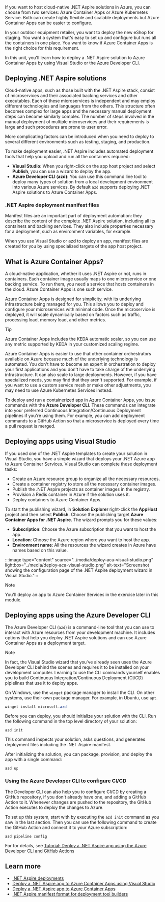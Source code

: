 If you want to host cloud-native .NET Aspire solutions in Azure, you can choose from two services: Azure Container Apps or Azure Kubernetes Service. Both can create highly flexible and scalable deployments but Azure Container Apps can be easier to configure.

In your outdoor equipment retailer, you want to deploy the new eShop for staging. You want a system that's easy to set up and configure but runs all the containers in one place. You want to know if Azure Container Apps is the right choice for this requirement.

In this unit, you'll learn how to deploy a .NET Aspire solution to Azure Container Apps by using Visual Studio or the Azure Developer CLI.

## Deploying .NET Aspire solutions

Cloud-native apps, such as those built with the .NET Aspire stack, consist of microservices and their associated backing services and other executables. Each of these microservices is independent and may employ different technologies and languages from the others. This structure often becomes complex for large apps and the necessary manual deployment steps can become similarly complex. The number of steps involved in the manual deployment of multiple microservices and their requirements is large and such procedures are prone to user error.

More complicating factors can be introduced when you need to deploy to several different environments such as testing, staging, and production.

To make deployment easier, .NET Aspire includes automated deployment tools that help you upload and run all the containers required:

- **Visual Studio**: When you right-click on the app host project and select **Publish**, you can use a wizard to deploy the app.
- **Azure Developer CLI (azd)**: You can use this command line tool to deploy many types of solution from a local development environment into various Azure services. By default `azd` supports deploying .NET Aspire solutions to Azure Container Apps.

### .NET Aspire deployment manifest files

Manifest files are an important part of deployment automation: they describe the content of the complete .NET Aspire solution, including all its containers and backing services. They also include properties necessary for a deployment, such as environment variables, for example.

When you use Visual Studio or azd to deploy an app, manifest files are created for you by using specialized targets of the app host project.

## What is Azure Container Apps?

A cloud-native application, whether it uses .NET Aspire or not, runs in containers. Each container image usually maps to one microservice or one backing service. To run them, you need a service that hosts containers in the cloud. Azure Container Apps is one such service.

Azure Container Apps is designed for simplicity, with its underlying infrastructure being managed for you. This allows you to deploy and configure your microservices with minimal code. Once the microservice is deployed, it will scale dynamically based on factors such as traffic, processing load, memory load, and other metrics.

> [!TIP]
> Azure Container Apps includes the KEDA automatic scaler, so you can use any metric supported by KEDA in your customized scaling regime.

Azure Container Apps is easier to use that other container orchestrators available on Azure because much of the underlying technology is automated. You don't have to become an expert in orchestration to deploy your first applications and you don't have to take charge of the underlying infrastructure. It can also scale to large deployments. However, if you have specialized needs, you may find that they aren't supported. For example, if you want to use a custom service mesh or make other adjustments, you may need to use Azure Kubernetes Services instead.

To deploy and run a containerized app in Azure Container Apps, you issue commands with the **Azure Developer CLI**. These commands can integrate into your preferred Continuous Integration/Continuous Deployment pipelines if you're using them. For example, you can add deployment commands to a GitHub Action so that a microservice is deployed every time a pull request is merged.

## Deploying apps using Visual Studio

If you used one of the .NET Aspire templates to create your solution in Visual Studio, you have a simple wizard that deploys your .NET Azure app to Azure Container Services. Visual Studio can complete these deployment tasks:

- Create an Azure resource group to organize all the necessary resources.
- Create a container registry to store all the necessary container images.
- Publish the .NET Aspire projects as container images in the registry.
- Provision a Redis container in Azure if the solution uses it.
- Deploy containers to Azure Container Apps.

To start the publishing wizard, in **Solution Explorer** right-click the **AppHost** project and then select **Publish**. Choose the publishing target **Azure Container Apps for .NET Aspire**. The wizard prompts you for these values:

- **Subscription**: Choose the Azure subscription that you want to host the app.
- **Location**: Choose the Azure region where you want to host the app.
- **Environment name**: All the resources the wizard creates in Azure have names based on this value.

:::image type="content" source="../media/deploy-aca-visual-studio.png" lightbox="../media/deploy-aca-visual-studio.png" alt-text="Screenshot showing the configuration page of the .NET Aspire deployment wizard in Visual Studio.":::

> [!NOTE]
> You'll deploy an app to Azure Container Services in the exercise later in this module.

## Deploying apps using the Azure Developer CLI

The Azure Developer CLI (`azd`) is a command-line tool that you can use to interact with Azure resources from your development machine. It includes options that help you deploy .NET Aspire solutions and can use Azure Container Apps as a deployment target.

> [!NOTE]
> In fact, the Visual Studio wizard that you've already seen uses the Azure Developer CLI behind the scenes and requires it to be installed on your development computer. Learning to use the CLI commands yourself enables you to build Continuous Integration/Continuous Deployment (CI/CD) pipielines that use it to deploy apps.

On Windows, use the `winget` package manager to install the CLI. On other systems, use their own package manager. For example, in Ubuntu, use `apt`.

```PowerShell
winget install microsoft.azd
```

Before you can deploy, you should initialize your solution with the CLI. Run the following command in the top level directory of your solution:

```azd
azd init
```

This command inspects your solution, asks questions, and generates deployment files including the .NET Aspire manifest.

After initializing the solution, you can package, provision, and deploy the app with a single command:

```azd
azd up
```

### Using the Azure Developer CLI to configure CI/CD

The Developer CLI can also help you to configure CI/CD by creating a GitHub repository, if you don't already have one, and adding a GitHub Action to it. Whenever changes are pushed to the repository, the GitHub Action executes to deploy the changes to Azure.

To set up this system, start with by executing the `azd init` command as you saw in the last section. Then you can use the following command to create the GitHub Action and connect it to your Azure subscription:

```azd
azd pipeline config
```

For for details, see [Tutorial: Deploy a .NET Aspire app using the Azure Developer CLI and GitHub Actions](/aspire/deployment/azure/aca-deployment-github-actions)

## Learn more

- [.NET Aspire deployments](/dotnet/aspire/deployment/overview)
- [Deploy a .NET Aspire app to Azure Container Apps using Visual Studio](/dotnet/aspire/deployment/azure/aca-deployment-visual-studio)
- [Deploy a .NET Aspire app to Azure Container Apps](/dotnet/aspire/deployment/azure/aca-deployment)
- [.NET Aspire manifest format for deployment tool builders](/dotnet/aspire/deployment/manifest-format)

